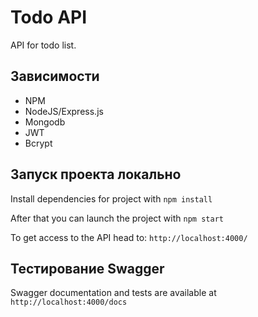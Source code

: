 # Todo API

API for todo list.

## Зависимости
- NPM
- NodeJS/Express.js
- Mongodb
- JWT
- Bcrypt

## Запуск проекта локально
Install dependencies for project with `npm install`

After that you can launch the project with `npm start`

To get access to the API head to: `http://localhost:4000/`

## Тестирование Swagger
Swagger documentation and tests are available at `http://localhost:4000/docs`